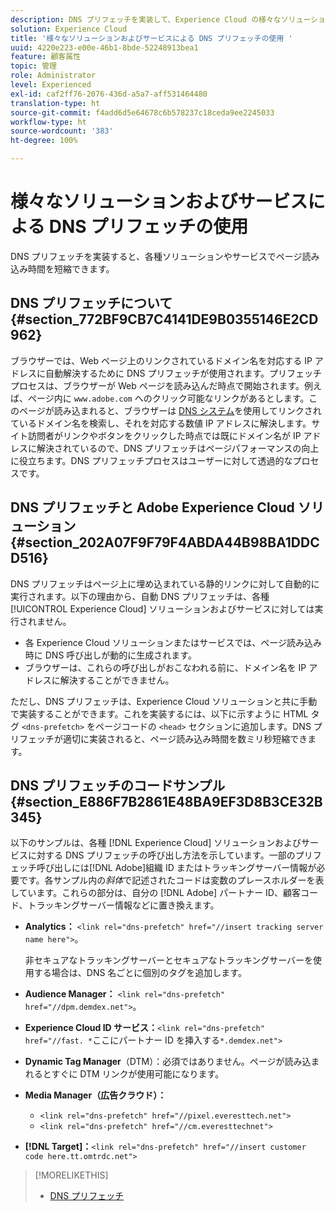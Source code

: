 ```yaml
---
description: DNS プリフェッチを実装して、Experience Cloud の様々なソリューションやサービスでページ読み込み時間を短縮する方法について説明します。
solution: Experience Cloud
title: '様々なソリューションおよびサービスによる DNS プリフェッチの使用 '
uuid: 4220e223-e00e-46b1-8bde-52248913bea1
feature: 顧客属性
topic: 管理
role: Administrator
level: Experienced
exl-id: caf2ff76-2076-436d-a5a7-aff531464480
translation-type: ht
source-git-commit: f4add6d5e64678c6b578237c18ceda9ee2245033
workflow-type: ht
source-wordcount: '383'
ht-degree: 100%

---
```


# 様々なソリューションおよびサービスによる DNS プリフェッチの使用

DNS プリフェッチを実装すると、各種ソリューションやサービスでページ読み込み時間を短縮できます。

## DNS プリフェッチについて {#section_772BF9CB7C4141DE9B0355146E2CD962}

ブラウザーでは、Web ページ上のリンクされているドメイン名を対応する IP アドレスに自動解決するために DNS プリフェッチが使用されます。プリフェッチプロセスは、ブラウザーが Web ページを読み込んだ時点で開始されます。例えば、ページ内に `www.adobe.com` へのクリック可能なリンクがあるとします。このページが読み込まれると、ブラウザーは [DNS システム](https://www.networksolutions.com/support/what-is-a-domain-name-server-dns-and-how-does-it-work/)を使用してリンクされているドメイン名を検索し、それを対応する数値 IP アドレスに解決します。サイト訪問者がリンクやボタンをクリックした時点では既にドメイン名が IP アドレスに解決されているので、DNS プリフェッチはページパフォーマンスの向上に役立ちます。DNS プリフェッチプロセスはユーザーに対して透過的なプロセスです。

## DNS プリフェッチと Adobe Experience Cloud ソリューション {#section_202A07F9F79F4ABDA44B98BA1DDCD516}

DNS プリフェッチはページ上に埋め込まれている静的リンクに対して自動的に実行されます。以下の理由から、自動 DNS プリフェッチは、各種 [!UICONTROL Experience Cloud] ソリューションおよびサービスに対しては実行されません。

* 各 Experience Cloud ソリューションまたはサービスでは、ページ読み込み時に DNS 呼び出しが動的に生成されます。
* ブラウザーは、これらの呼び出しがおこなわれる前に、ドメイン名を IP アドレスに解決することができません。

ただし、DNS プリフェッチは、Experience Cloud ソリューションと共に手動で実装することができます。これを実装するには、以下に示すように HTML タグ `<dns-prefetch>` をページコードの `<head>` セクションに追加します。DNS プリフェッチが適切に実装されると、ページ読み込み時間を数ミリ秒短縮できます。

## DNS プリフェッチのコードサンプル {#section_E886F7B2861E48BA9EF3D8B3CE32B345}

以下のサンプルは、各種 [!DNL Experience Cloud] ソリューションおよびサービスに対する DNS プリフェッチの呼び出し方法を示しています。一部のプリフェッチ呼び出しには[!DNL Adobe]組織 ID またはトラッキングサーバー情報が必要です。各サンプル内の&#x200B;*斜体*&#x200B;で記述されたコードは変数のプレースホルダーを表しています。これらの部分は、自分の [!DNL Adobe] パートナー ID、顧客コード、トラッキングサーバー情報などに置き換えます。

* **Analytics：** `<link rel="dns-prefetch" href="//insert tracking server name here">`。

   非セキュアなトラッキングサーバーとセキュアなトラッキングサーバーを使用する場合は、DNS 名ごとに個別のタグを追加します。

* **Audience Manager：** `<link rel="dns-prefetch" href="//dpm.demdex.net">`。

* **Experience Cloud ID サービス：**`<link rel="dns-prefetch" href="//fast. *`ここにパートナー ID を挿入する`*.demdex.net">`

* **Dynamic Tag Manager**（DTM）：必須ではありません。ページが読み込まれるとすぐに DTM リンクが使用可能になります。

* **Media Manager（広告クラウド）：**

   * `<link rel="dns-prefetch" href="//pixel.everesttech.net">`
   * `<link rel="dns-prefetch" href="//cm.everesttechnet">`


* **[!DNL Target]：**`<link rel="dns-prefetch" href="//insert customer code here.tt.omtrdc.net">`

>[!MORELIKETHIS]
>
>* [DNS プリフェッチ](https://www.chromium.org/developers/design-documents/dns-prefetching)

